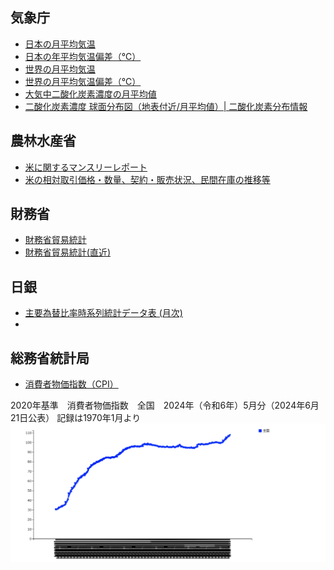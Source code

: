 ## 気象庁
- [日本の月平均気温](https://www.data.jma.go.jp/cpdinfo/temp/may_jpn.html)
- [日本の年平均気温偏差（℃）](https://www.data.jma.go.jp/cpdinfo/temp/list/an_jpn.html)
- [世界の月平均気温](https://www.data.jma.go.jp/cpdinfo/temp/jul_wld.html)
- [世界の月平均気温偏差（℃）](https://www.data.jma.go.jp/cpdinfo/temp/list/mon_wld.html)
- [大気中二酸化炭素濃度の月平均値](https://www.data.jma.go.jp/ghg/kanshi/obs/co2_monthave_ryo.html)
- [二酸化炭素濃度 球面分布図（地表付近/月平均値）| 二酸化炭素分布情報](https://www.data.jma.go.jp/ghg/kanshi/co2sphere/co2spherems.html)

## 農林水産省
- [米に関するマンスリーレポート](https://www.maff.go.jp/j/seisan/keikaku/soukatu/mr.html)
- [米の相対取引価格・数量、契約・販売状況、民間在庫の推移等](https://www.maff.go.jp/j/seisan/keikaku/soukatu/aitaikakaku.html)

## 財務省
- [財務省貿易統計](https://www.customs.go.jp/toukei/info/index.htm)
- [財務省貿易統計(直近)](https://www.customs.go.jp/toukei/latest/index.htm)

## 日銀
 - [主要為替比率時系列統計データ表 (月次)](https://www.stat-search.boj.or.jp/ssi/mtshtml/fm08_m_1.html)
 - 
## 総務省統計局
 - [消費者物価指数（CPI）](https://www.stat.go.jp/data/cpi/index.html)

2020年基準　消費者物価指数　全国　2024年（令和6年）5月分（2024年6月21日公表）
記録は1970年1月より
![](CPI.png)
